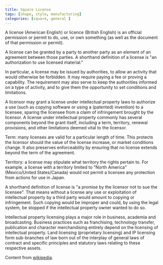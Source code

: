 ```yaml
---
title: Square License
tags: [shape, style, manufacturing]
categories: [square, general ]
---
```

A license (American English) or licence (British English) is an official permission or permit to do, use, or own something (as well as the document of that permission or permit).

A license can be granted by a party to another party as an element of an agreement between those parties. A shorthand definition of a license is "an authorization to use licensed material."

In particular, a license may be issued by authorities, to allow an activity that would otherwise be forbidden. It may require paying a fee or proving a capability. The requirement may also serve to keep the authorities informed on a type of activity, and to give them the opportunity to set conditions and limitations.

A licensor may grant a license under intellectual property laws to authorize a use (such as copying software or using a (patented) invention) to a licensee, sparing the licensee from a claim of infringement brought by the licensor. A license under intellectual property commonly has several components beyond the grant itself, including a term, territory, renewal provisions, and other limitations deemed vital to the licensor.

Term: many licenses are valid for a particular length of time. This protects the licensor should the value of the license increase, or market conditions change. It also preserves enforceability by ensuring that no license extends beyond the term of the agreement.

Territory: a license may stipulate what territory the rights pertain to. For example, a license with a territory limited to "North America" (Mexico/United States/Canada) would not permit a licensee any protection from actions for use in Japan.

A shorthand definition of license is "a promise by the licensor not to sue the licensee". That means without a license any use or exploitation of intellectual property by a third party would amount to copying or infringement. Such copying would be improper and could, by using the legal system, be stopped if the intellectual property owner wanted to do so.

Intellectual property licensing plays a major role in business, academia and broadcasting. Business practices such as franchising, technology transfer, publication and character merchandising entirely depend on the licensing of intellectual property. Land licensing (proprietary licensing) and IP licensing form sub-branches of law born out of the interplay of general laws of contract and specific principles and statutory laws relating to these respective assets. 

Content from [wikipedia](https://en.wikipedia.org/wiki/License).